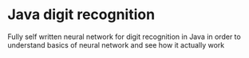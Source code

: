 # Java digit recognition
 Fully self written neural network for digit recognition in Java in order to understand basics of neural network and see how it actually work
